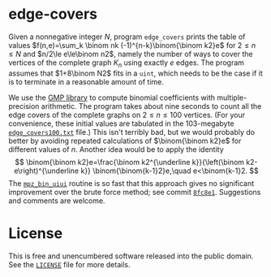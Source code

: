 # edge-covers

Given a nonnegative integer $N$, program `edge_covers` prints the table of
values $f(n,e)=\sum_k \binom nk (-1)^{n-k}\binom{\binom k2}e$ for $2\le n\le N$
and $n/2\le e\le\binom n2$, namely the number of ways to cover the vertices
of the complete graph $K_n$ using exactly $e$ edges. The program assumes
that $1+8\binom N2$ fits in a `uint`, which needs to be the case if it is
to terminate in a reasonable amount of time.

We use the [GMP library](https://gmplib.org/) to compute binomial coefficients
with multiple-precision arithmetic. The program takes about nine seconds to
count all the edge covers of the complete graphs on $2\le n\le 100$ vertices.
(For your convenience, these initial values are tabulated in the 103-megabyte
[`edge_covers100.txt`](edge_covers100.txt) file.) This isn't terribly bad, but
we would probably do better by avoiding repeated calculations of $\binom{\binom k2}e$
for different values of $n$. Another idea would be to apply the identity\
$$
\binom{\binom k2}e=\frac{\binom k2^{\underline k}}{\left(\binom k2-e\right)^{\underline k}}
\binom{\binom{k-1}2}e,\quad e<\binom{k-1}2.
$$
The [`mpz_bin_uiui`] routine is so fast that this approach gives no significant
improvement over the brute force method; see commit [`8fc8e1`]. Suggestions and
comments are welcome.

# License

This is free and unencumbered software released into the public domain.
See the [`LICENSE`](LICENSE) file for more details.

[`mpz_bin_uiui`]: https://gmplib.org/manual/Number-Theoretic-Functions#index-mpz_005fbin_005fuiui
[`8fc8e1`]: https://github.com/hsanzg/edge-covers/commit/8fc8e1be25fd491831f966ba03bd6a81d638bf7a